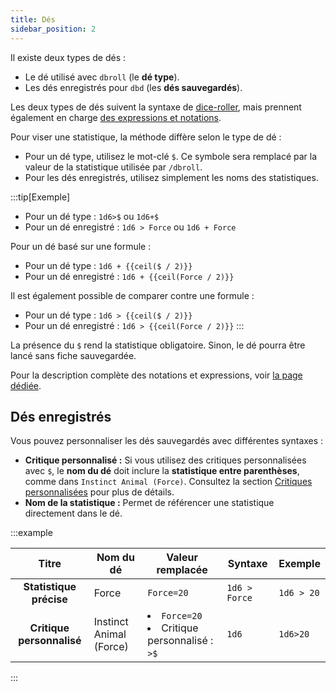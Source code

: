 ```yaml
---
title: Dés
sidebar_position: 2
---
```


Il existe deux types de dés :

- Le dé utilisé avec `dbroll` (le **dé type**).
- Les dés enregistrés pour `dbd` (les **dés sauvegardés**).

Les deux types de dés suivent la syntaxe de [dice-roller](https://dice-roller.github.io/documentation/), mais prennent également en charge [des expressions et notations](../../introduction/expression.mdx).

Pour viser une statistique, la méthode diffère selon le type de dé :
- Pour un dé type, utilisez le mot-clé `$`. Ce symbole sera remplacé par la valeur de la statistique utilisée par `/dbroll`.
- Pour les dés enregistrés, utilisez simplement les noms des statistiques.

:::tip[Exemple]
- Pour un dé type : `1d6>$` ou `1d6+$`
- Pour un dé enregistré : `1d6 > Force` ou `1d6 + Force`

Pour un dé basé sur une formule :
- Pour un dé type : `1d6 + {{ceil($ / 2)}}`
- Pour un dé enregistré : `1d6 + {{ceil(Force / 2)}}`

Il est également possible de comparer contre une formule :
- Pour un dé type : `1d6 > {{ceil($ / 2)}}`
- Pour un dé enregistré : `1d6 > {{ceil(Force / 2)}}`
:::

La présence du `$` rend la statistique obligatoire. Sinon, le dé pourra être lancé sans fiche sauvegardée.

Pour la description complète des notations et expressions, voir [la page dédiée](../../introduction/expression.mdx).

## Dés enregistrés

Vous pouvez personnaliser les dés sauvegardés avec différentes syntaxes :

- **Critique personnalisé :** Si vous utilisez des critiques personnalisées avec `$`, le **nom du dé** doit inclure la **statistique entre parenthèses**, comme dans `Instinct Animal (Force)`. Consultez la section [Critiques personnalisées](./critics.md#les-critiques-personnalisées) pour plus de détails.
- **Nom de la statistique :** Permet de référencer une statistique directement dans le dé.

:::example

|           Titre           | Nom du dé               | Valeur remplacée                                         | Syntaxe       | Exemple    |
|:-------------------------:|-------------------------|----------------------------------------------------------|---------------|------------|
|  **Statistique précise**  | Force                   | `Force=20`                                               | `1d6 > Force` | `1d6 > 20` |
| **Critique personnalisé** | Instinct Animal (Force) | <li>`Force=20`</li><li>Critique personnalisé : `>$`</li> | `1d6`         | `1d6>20`   |

:::